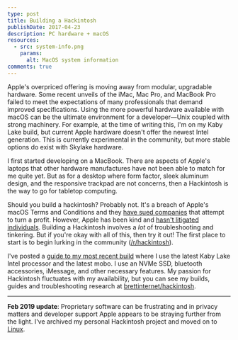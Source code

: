 ```yaml
---
type: post
title: Building a Hackintosh
publishDate: 2017-04-23
description: PC hardware + macOS
resources:
  - src: system-info.png
    params:
      alt: MacOS system information
comments: true
---
```


Apple's overpriced offering is moving away from modular, upgradable hardware.
Some recent unveils of the iMac, Mac Pro, and MacBook Pro failed to meet the
expectations of many professionals that demand improved specifications. Using
the more powerful hardware available with macOS can be the ultimate environment
for a developer—Unix coupled with strong machinery. For example, at the time of
writing this, I'm on my Kaby Lake build, but current Apple hardware doesn't
offer the newest Intel generation. This is currently experimental in the
community, but more stable options do exist with Skylake hardware.

I first started developing on a MacBook. There are aspects of Apple's laptops
that other hardware manufactures have not been able to match for me quite yet.
But as for a desktop where form factor, sleek aluminum design, and the
responsive trackpad are not concerns, then a Hackintosh is the way to go for
tabletop computing.

Should you build a hackintosh? Probably not. It's a breach of Apple's macOS
Terms and Conditions and they
[have sued companies](https://en.wikipedia.org/wiki/Psystar_Corporation) that
attempt to turn a profit. However, Apple has been kind and
[hasn't litigated individuals](https://www.reddit.com/r/hackintosh/comments/2ek35g/is_it_technically_illegal/).
Building a Hackintosh involves a _lot_ of troubleshooting and tinkering. But if
you're okay with all of this, then try it out! The first place to start is to
begin lurking in the community
([/r/hackintosh](https://reddit.com/r/hackintosh)).

I've posted a
[guide to my most recent build](https://github.com/brettinternet/hackintosh/blob/8788216554bf169d0f7eff2581ab372e14ce3b2b/docs/setup.md)
where I use the latest Kaby Lake Intel processor and the latest mobo. I use an
NVMe SSD, bluetooth accessories, iMessage, and other necessary features. My
passion for Hackintosh fluctuates with my availability, but you can see my
builds, guides and troubleshooting research at
[brettinternet/hackintosh](https://github.com/brettinternet/hackintosh).

---

**Feb 2019 update**: Proprietary software can be frustrating and in privacy
matters and developer support Apple appears to be straying further from the
light. I've archived my personal Hackintosh project and moved on to
[Linux](https://github.com/brettinternet/linux).
